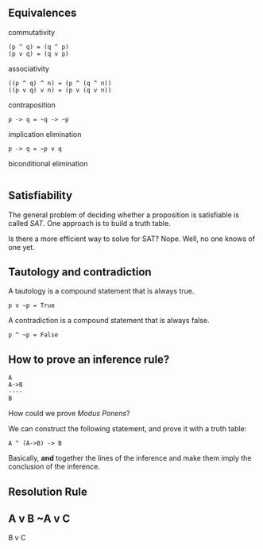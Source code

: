 Equivalences
-----------

commutativity

```
(p ^ q) = (q ^ p)
(p v q) = (q v p)
```

associativity

```
((p ^ q) ^ n) = (p ^ (q ^ n))
((p v q) v n) = (p v (q v n))
```

contraposition

```
p -> q = ~q -> ~p
```

implication elimination

```
p -> q = ~p v q
```

biconditional elimination

```

```

Satisfiability
------

The general problem of deciding whether a proposition is satisfiable is called *SAT*.  One approach is to build a truth table. 

Is there a more efficient way to solve for SAT?  Nope.  Well, no one knows of one yet.

Tautology and contradiction
------

A tautology is a compound statement that is always true.

```
p v ~p = True
```

A contradiction is a compound statement that is always false.

```
p ^ ~p = False
```

How to prove an inference rule?
----

```
A
A->B
---- 
B
```

How could we prove *Modus Ponens*?

We can construct the following statement, and prove it with a truth table:

```
A ^ (A->B) -> B
```

Basically, **and** together the lines of the inference and make them imply the conclusion of the inference.  

Resolution Rule
------

A v B
~A v C
-----
B v C


